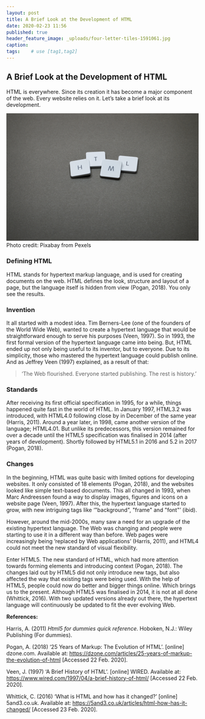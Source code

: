 ```yaml
---
layout: post
title: A Brief Look at the Development of HTML
date: 2020-02-23 11:56
published: true
header_feature_image: _uploads/four-letter-tiles-1591061.jpg
caption:
tags:    # use [tag1,tag2]
---
```

## A Brief Look at the Development of HTML

HTML is everywhere. Since its creation it has become a major component of the web. Every website relies on it. Let’s take a brief look at its development.  

[![html](/_uploads/four-letter-tiles-1591061.jpg)](/_uploads/four-letter-tiles-1591061.jpg)
Photo credit: Pixabay from Pexels

### Defining HTML

HTML stands for hypertext markup language, and is used for creating documents on the web. HTML defines the look, structure and layout of a page, but the language itself is hidden from view (Pogan, 2018). You only see the results.


### Invention

It all started with a modest idea. Tim Berners-Lee (one of the founders of the World Wide Web), wanted to create a hypertext language that would be straightforward enough to serve his purposes (Veen, 1997). So in 1993, the first formal version of the hypertext language came into being. But, HTML ended up not only being useful to its inventor, but to everyone. Due to its simplicity, those who mastered the hypertext language could publish online. And as Jeffrey Veen (1997) explained, as a result of that:
> ‘The Web flourished. Everyone started publishing. The rest is history.’


### Standards

After receiving its first official specification in 1995, for a while, things happened quite fast in the world of HTML. In January 1997, HTML3.2 was introduced, with HTML4.0 following close by in December of the same year (Harris, 2011). Around a year later, in 1998, came another version of the language; HTML4.01. But unlike its predecessors, this version remained for over a decade until the HTML5 specification was finalised in 2014 (after years of development). Shortly followed by HTML5.1 in 2016 and 5.2 in 2017 (Pogan, 2018).


### Changes

In the beginning, HTML was quite basic with limited options for developing websites. It only consisted of 18 elements (Pogan, 2018), and the websites looked like simple text-based documents. This all changed in 1993, when Marc Andreessen found a way to display images, figures and icons on a website page (Veen, 1997). After this, the hypertext language started to grow, with new intriguing tags like ‘"background", "frame" and "font"’ (ibid).

However, around the mid-2000s, many saw a need for an upgrade of the existing hypertext language. The Web was changing and people were starting to use it in a different way than before. Web pages were increasingly being ‘replaced by Web applications’ (Harris, 2011), and HTML4 could not meet the new standard of visual flexibility.

Enter HTML5. The new standard of HTML, which had more attention towards forming elements and introducing context (Pogan, 2018). The changes laid out by HTML5 did not only introduce new tags, but also affected the way that existing tags were being used. With the help of HTML5, people could now do better and bigger things online. Which brings us to the present.
Although HTML5 was finalised in 2014, it is not at all done (Whittick, 2016). With two updated versions already out there, the hypertext language will continuously be updated to fit the ever evolving Web.


**References:**

Harris, A. (2011) _Html5 for dummies quick reference_. Hoboken, N.J.: Wiley Publishing (For dummies).

Pogan, A. (2018) ‘25 Years of Markup: The Evolution of HTML’. [online] dzone.com. Available at: https://dzone.com/articles/25-years-of-markup-the-evolution-of-html [Accessed 22 Feb. 2020].

Veen, J. (1997) ‘A Brief History of HTML’. [online] WIRED. Available at: https://www.wired.com/1997/04/a-brief-history-of-html/ [Accessed 22 Feb. 2020].

Whittick, C. (2016) ‘What is HTML and how has it changed?’ [online] 5and3.co.uk. Available at: https://5and3.co.uk/articles/html-how-has-it-changed/ [Accessed 23 Feb. 2020].
